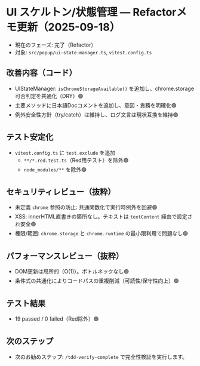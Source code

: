 # UI スケルトン/状態管理 — Refactorメモ更新（2025-09-18）

- 現在のフェーズ: 完了（Refactor）
- 対象: `src/popup/ui-state-manager.ts`, `vitest.config.ts`

## 改善内容（コード）
- UIStateManager: `isChromeStorageAvailable()` を追加し、chrome.storage可否判定を共通化（DRY）🟢
- 主要メソッドに日本語Docコメントを追加し、意図・責務を明確化🟢
- 例外安全性方針（try/catch）は維持し、ログ文言は現状互換を維持🟢

## テスト安定化
- `vitest.config.ts` に `test.exclude` を追加
  - `**/*.red.test.ts`（Red用テスト）を除外🟢
  - `node_modules/**` を除外🟢

## セキュリティレビュー（抜粋）
- 未定義 `chrome` 参照の防止: 共通関数化で実行時例外を回避🟢
- XSS: innerHTML直書きの箇所なし。テキストは `textContent` 経由で設定され安全🟢
- 権限/範囲: `chrome.storage` と `chrome.runtime` の最小限利用で問題なし🟢

## パフォーマンスレビュー（抜粋）
- DOM更新は局所的（O(1)）。ボトルネックなし🟢
- 条件式の共通化によりコードパスの重複削減（可読性/保守性向上）🟢

## テスト結果
- 19 passed / 0 failed（Red除外）🟢

## 次のステップ
- 次のお勧めステップ: `/tdd-verify-complete` で完全性検証を実行します。
